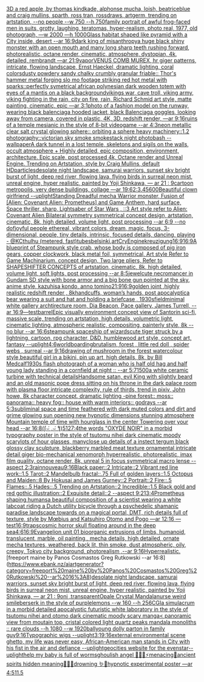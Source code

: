 [3D a red apple ,by thomas kindkade, alphonse mucha, loish, beatriceblue and craig mullins, sparth, ross tran, rossdraws, artgerm, trending on artstation, --no people --w 750 --h 750](https://www.ebank.nz/aiartgenerator?category=3D%20a%20red%20apple%20%2Cby%20thomas%20kindkade%2C%20alphonse%20mucha%2C%20loish%2C%20beatriceblue%20and%20craig%20mullins%2C%20sparth%2C%20ross%20tran%2C%20rossdraws%2C%20artgerm%2C%20trending%20on%20artstation%2C%20--no%20people%20--w%20750%20--h%20750)[family portrait of awful frog-faced men in suits, grotty, laughing, teratomas, hyper-realism, photo real, 1977, old photograph, —w 2000 —h 1000](https://www.ebank.nz/aiartgenerator?category=family%20portrait%20of%20awful%20frog-faced%20men%20in%20suits%2C%20grotty%2C%20laughing%2C%20teratomas%2C%20hyper-realism%2C%20photo%20real%2C%201977%2C%20old%20photograph%2C%20%E2%80%94w%202000%20%E2%80%94h%201000)[Glass habitat shaped like pyramid with a City inside, desert --ar 16:9](https://www.ebank.nz/aiartgenerator?category=Glass%20habitat%20shaped%20like%20pyramid%20with%20a%20City%20inside%2C%20desert%20--ar%2016%3A9)[dark king of misanthropy](https://www.ebank.nz/aiartgenerator?category=dark%20king%20of%20misanthropy)[a huge black shiny monster with an open mouth and many long sharp teeth rushing forward, photorealistic, octane render, cinematic, atmosphere, dystopian, 4k, detailed, rembrandt —ar 21:9](https://www.ebank.nz/aiartgenerator?category=a%20huge%20black%20shiny%20monster%20with%20an%20open%20mouth%20and%20many%20long%20sharp%20teeth%20rushing%20forward%2C%20photorealistic%2C%20octane%20render%2C%20cinematic%2C%20atmosphere%2C%20dystopian%2C%204k%2C%20detailed%2C%20rembrandt%20%E2%80%94ar%2021%3A9)[vapor](https://www.ebank.nz/aiartgenerator?category=vapor)[VENUS COMB MUREX, hr giger patterns,  intricate, flowing landscape, Ernst Haeckel, dramatic lighting, coral colors](https://www.ebank.nz/aiartgenerator?category=VENUS%20COMB%20MUREX%2C%20hr%20giger%20patterns%2C%20%20intricate%2C%20flowing%20landscape%2C%20Ernst%20Haeckel%2C%20dramatic%20lighting%2C%20coral%20colors)[dusty powdery sandy chalky crumbly granular friable::  Thor's hammer metal forging slo mo footage striking red hot metal with sparks::](https://www.ebank.nz/aiartgenerator?category=dusty%20powdery%20sandy%20chalky%20crumbly%20granular%20friable%3A%3A%20%20Thor%27s%20hammer%20metal%20forging%20slo%20mo%20footage%20striking%20red%20hot%20metal%20with%20sparks%3A%3A)[perfectly symetrical african polynesian dark wooden totem with eyes of a mantis on a black background](https://www.ebank.nz/aiartgenerator?category=perfectly%20symetrical%20african%20polynesian%20dark%20wooden%20totem%20with%20eyes%20of%20a%20mantis%20on%20a%20black%20background)[vikings war, cave troll, viking army, viking fighting in the rain, city on fire, rain, Richard Schmid  art style, matte painting, cinematic, epic —ar 3:1](https://www.ebank.nz/aiartgenerator?category=vikings%20war%2C%20cave%20troll%2C%20viking%20army%2C%20viking%20fighting%20in%20the%20rain%2C%20city%20on%20fire%2C%20rain%2C%20Richard%20Schmid%20%20art%20style%2C%20matte%20painting%2C%20cinematic%2C%20epic%20%E2%80%94ar%203%3A1)[photo of a fashion model on the runway, wearing black balenciaga hooded jacket, black Balenciaga goggles, looking away from camera, covered in plastic, 4K, 3D, redshift render, —ar 9:16](https://www.ebank.nz/aiartgenerator?category=photo%20of%20a%20fashion%20model%20on%20the%20runway%2C%20wearing%20black%20balenciaga%20hooded%20jacket%2C%20black%20Balenciaga%20goggles%2C%20looking%20away%20from%20camera%2C%20covered%20in%20plastic%2C%204K%2C%203D%2C%20redshift%20render%2C%20%E2%80%94ar%209%3A16)[ruins of  a temple mesianic in the style of 8-bit videogame --ar 4:3](https://www.ebank.nz/aiartgenerator?category=ruins%20of%20%20a%20temple%20mesianic%20in%20the%20style%20of%208-bit%20videogame%20--ar%204%3A3)[neon metallic clear salt crystal glowing sphere:: orbiting a sphere heavy machinery::1.2 photography::](https://www.ebank.nz/aiartgenerator?category=neon%20metallic%20clear%20salt%20crystal%20glowing%20sphere%3A%3A%20orbiting%20a%20sphere%20heavy%20machinery%3A%3A1.2%20photography%3A%3A)[victorian sky smoke smokestack night photobash --wallpaper](https://www.ebank.nz/aiartgenerator?category=victorian%20sky%20smoke%20smokestack%20night%20photobash%20--wallpaper)[A dark tunnel in a lost temple, skeletons and sigils on the walls, occult atmosphere + Highly detailed, epic composition, environment, architecture. Epic scale, post processed 4k, Octane render and Unreal Engine. Trending on Artstation, style by Craig Mullins, default HD](https://www.ebank.nz/aiartgenerator?category=A%20dark%20tunnel%20in%20a%20lost%20temple%2C%20skeletons%20and%20sigils%20on%20the%20walls%2C%20occult%20atmosphere%20%2B%20Highly%20detailed%2C%20epic%20composition%2C%20environment%2C%20architecture.%20Epic%20scale%2C%20post%20processed%204k%2C%20Octane%20render%20and%20Unreal%20Engine.%20Trending%20on%20Artstation%2C%20style%20by%20Craig%20Mullins%2C%20default%20HD)[particles](https://www.ebank.nz/aiartgenerator?category=particles)[desolate night landscape, samurai warriors, sunset sky bright burst of light, deep red river, flowing lava, flying birds in surreal neon mist, unreal engine, hyper realistic, painted by Yoji Shinkawa, — ar 21 : 9](https://www.ebank.nz/aiartgenerator?category=desolate%20night%20landscape%2C%20samurai%20warriors%2C%20sunset%20sky%20bright%20burst%20of%20light%2C%20deep%20red%20river%2C%20flowing%20lava%2C%20flying%20birds%20in%20surreal%20neon%20mist%2C%20unreal%20engine%2C%20hyper%20realistic%2C%20painted%20by%20Yoji%20Shinkawa%2C%20%E2%80%94%20ar%2021%20%3A%209)[cartoon metropolis, very dense buildings, collage —ar 19:6](https://www.ebank.nz/aiartgenerator?category=cartoon%20metropolis%2C%20very%20dense%20buildings%2C%20collage%20%E2%80%94ar%2019%3A6)[2:3](https://www.ebank.nz/aiartgenerator?category=2%3A3)[.45](https://www.ebank.nz/aiartgenerator?category=.45)[600](https://www.ebank.nz/aiartgenerator?category=600)[Beautiful clown girlfriend --uplight](https://www.ebank.nz/aiartgenerator?category=Beautiful%20clown%20girlfriend%20--uplight)[Standing Dreadful mecha Warrior monster, Fusion of [Alien: Covenant Alien: Prometheus] and Game Anthem, hard surface, Space thriller, sharp, Lightsaber of Star Wars , ::3  Art style refer to Alien: Covenant Alien   Bilateral symmetry       symmetrical   concept design,  artstation, cinematic,  8k, high detailed,  volume light,  post processing    --ar 6:9   --no dof](https://www.ebank.nz/aiartgenerator?category=Standing%20Dreadful%20mecha%20Warrior%20monster%2C%20Fusion%20of%20%5BAlien%3A%20Covenant%20Alien%3A%20Prometheus%5D%20and%20Game%20Anthem%2C%20hard%20surface%2C%20Space%20thriller%2C%20sharp%2C%20Lightsaber%20of%20Star%20Wars%20%2C%20%3A%3A3%20%20Art%20style%20refer%20to%20Alien%3A%20Covenant%20Alien%20%20%20Bilateral%20symmetry%20%20%20%20%20%20%20symmetrical%20%20%20concept%20design%2C%20%20artstation%2C%20cinematic%2C%20%208k%2C%20high%20detailed%2C%20%20volume%20light%2C%20%20post%20processing%20%20%20%20--ar%206%3A9%20%20%20--no%20dof)[joyful people ethereal, vibrant colors, dream, magic, focus, 3-dimensional, people, tiny details, intrinsic, focused details, dancing, playing - @KCthulhu (metered, fast)](https://www.ebank.nz/aiartgenerator?category=joyful%20people%20ethereal%2C%20vibrant%20colors%2C%20dream%2C%20magic%2C%20focus%2C%203-dimensional%2C%20people%2C%20tiny%20details%2C%20intrinsic%2C%20focused%20details%2C%20dancing%2C%20playing%20-%20%40KCthulhu%20%28metered%2C%20fast%29)[tubes](https://www.ebank.nz/aiartgenerator?category=tubes)[belsinki,](https://www.ebank.nz/aiartgenerator?category=belsinki%2C)[art](https://www.ebank.nz/aiartgenerator?category=art)[CryEngine](https://www.ebank.nz/aiartgenerator?category=CryEngine)[kreuzigung](https://www.ebank.nz/aiartgenerator?category=kreuzigung)[16:9](https://www.ebank.nz/aiartgenerator?category=16%3A9)[16:9](https://www.ebank.nz/aiartgenerator?category=16%3A9)[A blueprint of Steampunk style crab, whose body is composed of pig iron gears, copper clockwork, black metal foil, symmetrical, Art style Refer to Game Machinarium.  concept design, Two large pliers, Refer to SHAPESHIFTER CONCEPTS  of artstation, cinematic,  8k, high detailed,  volume light,  soft lights,  post processing    --ar 8:5](https://www.ebank.nz/aiartgenerator?category=A%20blueprint%20of%20Steampunk%20style%20crab%2C%20whose%20body%20is%20composed%20of%20pig%20iron%20gears%2C%20copper%20clockwork%2C%20black%20metal%20foil%2C%20symmetrical%2C%20Art%20style%20Refer%20to%20Game%20Machinarium.%20%20concept%20design%2C%20Two%20large%20pliers%2C%20Refer%20to%20SHAPESHIFTER%20CONCEPTS%20%20of%20artstation%2C%20cinematic%2C%20%208k%2C%20high%20detailed%2C%20%20volume%20light%2C%20%20soft%20lights%2C%20%20post%20processing%20%20%20%20--ar%208%3A5)[jewel](https://www.ebank.nz/aiartgenerator?category=jewel)[cute necromancer in Gundam SD style with bone armor and a big bone gun pointed at the sky, anime style, kazuhisa kondo, anno tomino](https://www.ebank.nz/aiartgenerator?category=cute%20necromancer%20in%20Gundam%20SD%20style%20with%20bone%20armor%20and%20a%20big%20bone%20gun%20pointed%20at%20the%20sky%2C%20anime%20style%2C%20kazuhisa%20kondo%2C%20anno%20tomino)[21:9](https://www.ebank.nz/aiartgenerator?category=21%3A9)[16:9](https://www.ebank.nz/aiartgenerator?category=16%3A9)[golden joint ,highly realistic redshift render , 8k](https://www.ebank.nz/aiartgenerator?category=golden%20joint%20%2Chighly%20realistic%20redshift%20render%20%2C%208k)[handcuffs, woman’s hands, post apocalyptic](https://www.ebank.nz/aiartgenerator?category=handcuffs%2C%20woman%E2%80%99s%20hands%2C%20post%20apocalyptic)[a bear wearing a suit and hat and holding a briefcase , 1930s](https://www.ebank.nz/aiartgenerator?category=a%20bear%20wearing%20a%20suit%20and%20hat%20and%20holding%20a%20briefcase%20%2C%201930s)[field](https://www.ebank.nz/aiartgenerator?category=field)[minimal white gallery archtirecture room, Dia Beacon, Pace gallery, James Turrell, --ar 16:9](https://www.ebank.nz/aiartgenerator?category=minimal%20white%20gallery%20archtirecture%20room%2C%20Dia%20Beacon%2C%20Pace%20gallery%2C%20James%20Turrell%2C%20--ar%2016%3A9)[—test](https://www.ebank.nz/aiartgenerator?category=%E2%80%94test)[barrel](https://www.ebank.nz/aiartgenerator?category=barrel)[Epic visually environment concept view of  Santorin sci-fi, massive scale, trending on artstation, high details, volumetric light, cinematic lighting, atmospheric realistic, compositing, painterly style, 8k --no blur --ar 16:6](https://www.ebank.nz/aiartgenerator?category=Epic%20visually%20environment%20concept%20view%20of%20%20Santorin%20sci-fi%2C%20massive%20scale%2C%20trending%20on%20artstation%2C%20high%20details%2C%20volumetric%20light%2C%20cinematic%20lighting%2C%20atmospheric%20realistic%2C%20compositing%2C%20painterly%20style%2C%208k%20--no%20blur%20--ar%2016%3A6)[steampunk spaceship of wizards](https://www.ebank.nz/aiartgenerator?category=steampunk%20spaceship%20of%20wizards)[cute tiger struck by a lightning, cartoon, rpg character, D&D, humblewood art style, concept art, fantasy --uplight](https://www.ebank.nz/aiartgenerator?category=cute%20tiger%20struck%20by%20a%20lightning%2C%20cartoon%2C%20rpg%20character%2C%20D%26D%2C%20humblewood%20art%20style%2C%20concept%20art%2C%20fantasy%20--uplight)[4:6](https://www.ebank.nz/aiartgenerator?category=4%3A6)[world](https://www.ebank.nz/aiartgenerator?category=world)[boarding](https://www.ebank.nz/aiartgenerator?category=boarding)[brutalism, forest , little red doll , spider webs , surreal --ar 9:16](https://www.ebank.nz/aiartgenerator?category=brutalism%2C%20forest%20%2C%20little%20red%20doll%20%2C%20spider%20webs%20%2C%20surreal%20--ar%209%3A16)[drawing of mushroom in the forest watercolour style,](https://www.ebank.nz/aiartgenerator?category=drawing%20of%20mushroom%20in%20the%20forest%20watercolour%20style%2C)[beautiful  girl in a bikini, pin up art, high details, 8k, by Bill Medcalf](https://www.ebank.nz/aiartgenerator?category=beautiful%20%20girl%20in%20a%20bikini%2C%20pin%20up%20art%2C%20high%20details%2C%208k%2C%20by%20Bill%20Medcalf)[1930s flash photograph of a woman who is half old hag and half young lady standing in a cornfield at night :: --ar 5:7](https://www.ebank.nz/aiartgenerator?category=1930s%20flash%20photograph%20of%20a%20woman%20who%20is%20half%20old%20hag%20and%20half%20young%20lady%20standing%20in%20a%20cornfield%20at%20night%20%3A%3A%20--ar%205%3A7)[1500](https://www.ebank.nz/aiartgenerator?category=1500)[a white ceramic turbine with technical details](https://www.ebank.nz/aiartgenerator?category=a%20white%20ceramic%20turbine%20with%20technical%20details)[Handsome satan, evil King with slightly beard and an old masonic  pope dress sitting on his throne in the dark palace room with plasma floor,intricate complexity, rule of thirds, trend in pixiv, John howe, 8k character concept, dramatic lighting -](https://www.ebank.nz/aiartgenerator?category=Handsome%20satan%2C%20evil%20King%20with%20slightly%20beard%20and%20an%20old%20masonic%20%20pope%20dress%20sitting%20on%20his%20throne%20in%20the%20dark%20palace%20room%20with%20plasma%20floor%2Cintricate%20complexity%2C%20rule%20of%20thirds%2C%20trend%20in%20pixiv%2C%20John%20howe%2C%208k%20character%20concept%2C%20dramatic%20lighting%20-)[pine forest:: moss:: panorama:: heavy fog:: house with warm interiors:: godrays --ar 5:3](https://www.ebank.nz/aiartgenerator?category=pine%20forest%3A%3A%20moss%3A%3A%20panorama%3A%3A%20heavy%20fog%3A%3A%20house%20with%20warm%20interiors%3A%3A%20godrays%20--ar%205%3A3)[subliminal space and time feathered with dark muted colors and dirt and grime glowing sun opening new hypnotic dimensions stunning atmosphere Mountain temple of time with hourglass in the center Towering over your head --ar 16:8](https://www.ebank.nz/aiartgenerator?category=subliminal%20space%20and%20time%20feathered%20with%20dark%20muted%20colors%20and%20dirt%20and%20grime%20glowing%20sun%20opening%20new%20hypnotic%20dimensions%20stunning%20atmosphere%20Mountain%20temple%20of%20time%20with%20hourglass%20in%20the%20center%20Towering%20over%20your%20head%20--ar%2016%3A8)[(ʃ⌣́ ,⌣́ ƪ)](https://www.ebank.nz/aiartgenerator?category=%28%CA%83%E2%8C%A3%CC%81%20%2C%E2%8C%A3%CC%81%20%C6%AA%29)[512](https://www.ebank.nz/aiartgenerator?category=512)[7:4](https://www.ebank.nz/aiartgenerator?category=7%3A4)[the words "OXYDE NOIR" in a morbid typography poster in the style of tsutomu nihei dark cinematic moody scary](https://www.ebank.nz/aiartgenerator?category=the%20words%20%22OXYDE%20NOIR%22%20in%20a%20morbid%20typography%20poster%20in%20the%20style%20of%20tsutomu%20nihei%20dark%20cinematic%20moody%20scary)[lots of hour glasses, many](https://www.ebank.nz/aiartgenerator?category=lots%20of%20hour%20glasses%2C%20many)[close up details of a instect tergum black glossy clay sculpture, blackberry marbled meat texture ornamental intricate detail giger bio-mechanical xenomorph hyperrealistic, photorealistic, imax film quality, octane render, 8k, unreal 5 in focus symmetrical macro lense --aspect 2:3](https://www.ebank.nz/aiartgenerator?category=close%20up%20details%20of%20a%20instect%20tergum%20black%20glossy%20clay%20sculpture%2C%20blackberry%20marbled%20meat%20texture%20ornamental%20intricate%20detail%20giger%20bio-mechanical%20xenomorph%20hyperrealistic%2C%20photorealistic%2C%20imax%20film%20quality%2C%20octane%20render%2C%208k%2C%20unreal%205%20in%20focus%20symmetrical%20macro%20lense%20--aspect%202%3A3)[rain](https://www.ebank.nz/aiartgenerator?category=rain)[nouveau](https://www.ebank.nz/aiartgenerator?category=nouveau)[9:16](https://www.ebank.nz/aiartgenerator?category=9%3A16)[Black paper::2 Intricate::2 Vibrant red line work::1.5 Tarot::2 Mandelbulb fractal::.75 Full of golden layers::1.5 Octopus and Maiden::8 By Hokusai and James Gurney::2 Portrait::2 Fire::.5 Flames::.5 Hades::.5 Trending on Artstation::2 Incredible::1.5 Black gold and red gothic illustration::2 Exquisite detail::2 --aspect 9:21](https://www.ebank.nz/aiartgenerator?category=Black%20paper%3A%3A2%20Intricate%3A%3A2%20Vibrant%20red%20line%20work%3A%3A1.5%20Tarot%3A%3A2%20Mandelbulb%20fractal%3A%3A.75%20Full%20of%20golden%20layers%3A%3A1.5%20Octopus%20and%20Maiden%3A%3A8%20By%20Hokusai%20and%20James%20Gurney%3A%3A2%20Portrait%3A%3A2%20Fire%3A%3A.5%20Flames%3A%3A.5%20Hades%3A%3A.5%20Trending%20on%20Artstation%3A%3A2%20Incredible%3A%3A1.5%20Black%20gold%20and%20red%20gothic%20illustration%3A%3A2%20Exquisite%20detail%3A%3A2%20--aspect%209%3A21)[3:4](https://www.ebank.nz/aiartgenerator?category=3%3A4)[Prometheus shaping humans](https://www.ebank.nz/aiartgenerator?category=Prometheus%20shaping%20humans)[a beautiful composition of a scientist wearing a white labcoat riding a Dutch utility bicycle through a psychedelic shamanic paradise landscape towards on a magical portal, DMT,  rich details full of texture, style by Mœbius and Katsuhiro Otomo and Pogo —ar 12:16 —test](https://www.ebank.nz/aiartgenerator?category=a%20beautiful%20composition%20of%20a%20scientist%20wearing%20a%20white%20labcoat%20riding%20a%20Dutch%20utility%20bicycle%20through%20a%20psychedelic%20shamanic%20paradise%20landscape%20towards%20on%20a%20magical%20portal%2C%20DMT%2C%20%20rich%20details%20full%20of%20texture%2C%20style%20by%20M%C5%93bius%20and%20Katsuhiro%20Otomo%20and%20Pogo%20%E2%80%94ar%2012%3A16%20%E2%80%94test)[16:9](https://www.ebank.nz/aiartgenerator?category=16%3A9)[traps](https://www.ebank.nz/aiartgenerator?category=traps)[cosmic horror skull floating around in the deep sea](https://www.ebank.nz/aiartgenerator?category=cosmic%20horror%20skull%20floating%20around%20in%20the%20deep%20sea)[4:6](https://www.ebank.nz/aiartgenerator?category=4%3A6)[16:9](https://www.ebank.nz/aiartgenerator?category=16%3A9)[Evangelion unit 01  bioorganic extrusions of limbs, humanoid, translucent, marble, oil painting,, mecha details, high detailed, ornate mecha textures, weathered,  back lit, thin smoke, dust atmospheric, oily, creepy, Tokyo city background,  photorealism ,--ar 9:16](https://www.ebank.nz/aiartgenerator?category=Evangelion%20unit%2001%20%20bioorganic%20extrusions%20of%20limbs%2C%20humanoid%2C%20translucent%2C%20marble%2C%20oil%20painting%2C%2C%20mecha%20details%2C%20high%20detailed%2C%20ornate%20mecha%20textures%2C%20weathered%2C%20%20back%20lit%2C%20thin%20smoke%2C%20dust%20atmospheric%2C%20oily%2C%20creepy%2C%20Tokyo%20city%20background%2C%20%20photorealism%20%2C--ar%209%3A16)[Hyperrealistic.](https://www.ebank.nz/aiartgenerator?category=Hyperrealistic.)[freeport maine by Panos Cosmastos Greg Rutkowski --ar 16:8](https://www.ebank.nz/aiartgenerator?category=freeport%20maine%20by%20Panos%20Cosmastos%20Greg%20Rutkowski%20--ar%2016%3A8)[desolate night landscape, samurai warriors, sunset sky bright burst of light, deep red river, flowing lava, flying birds in surreal neon mist, unreal engine, hyper realistic, painted by Yoji Shinkawa, — ar 21 : 9](https://www.ebank.nz/aiartgenerator?category=desolate%20night%20landscape%2C%20samurai%20warriors%2C%20sunset%20sky%20bright%20burst%20of%20light%2C%20deep%20red%20river%2C%20flowing%20lava%2C%20flying%20birds%20in%20surreal%20neon%20mist%2C%20unreal%20engine%2C%20hyper%20realistic%2C%20painted%20by%20Yoji%20Shinkawa%2C%20%E2%80%94%20ar%2021%20%3A%209)[oni ,transparent](https://www.ebank.nz/aiartgenerator?category=oni%20%2Ctransparent)[Opale Crystal Mandala](https://www.ebank.nz/aiartgenerator?category=Opale%20Crystal%20Mandala)[nurse weird smile](https://www.ebank.nz/aiartgenerator?category=nurse%20weird%20smile)[berserk in the style of purplelemons --w 160 --h 256](https://www.ebank.nz/aiartgenerator?category=berserk%20in%20the%20style%20of%20purplelemons%20--w%20160%20--h%20256)[CGI](https://www.ebank.nz/aiartgenerator?category=CGI)[a simulacrum in a morbid detailed apocalyptic futuristic white laboratory in the style of tsutomu nihei and otomo dark cinematic moody scary manga](https://www.ebank.nz/aiartgenerator?category=a%20simulacrum%20in%20a%20morbid%20detailed%20apocalyptic%20futuristic%20white%20laboratory%20in%20the%20style%20of%20tsutomu%20nihei%20and%20otomo%20dark%20cinematic%20moody%20scary%20manga)[< panoramic view from moutain top, cristal colored light quartz peaks mandala monoliths :: rare clouds --h 1080 --w 1920](https://www.ebank.nz/aiartgenerator?category=%3C%20panoramic%20view%20from%20moutain%20top%2C%20cristal%20colored%20light%20quartz%20peaks%20mandala%20monoliths%20%3A%3A%20rare%20clouds%20--h%201080%20--w%201920)[ball](https://www.ebank.nz/aiartgenerator?category=ball)[young dolly parton in family guy](https://www.ebank.nz/aiartgenerator?category=young%20dolly%20parton%20in%20family%20guy)[9:16](https://www.ebank.nz/aiartgenerator?category=9%3A16)[Typographic wigs --uplight](https://www.ebank.nz/aiartgenerator?category=Typographic%20wigs%20--uplight)[3:1](https://www.ebank.nz/aiartgenerator?category=3%3A1)[9:16](https://www.ebank.nz/aiartgenerator?category=9%3A16)[external environmental scene ghetto, my life was never easy, African-American man stands in City with his fist in the air and defiance --uplight](https://www.ebank.nz/aiartgenerator?category=external%20environmental%20scene%20ghetto%2C%20my%20life%20was%20never%20easy%2C%20African-American%20man%20stands%20in%20City%20with%20his%20fist%20in%20the%20air%20and%20defiance%20--uplight)[geocities website for the evenstar](https://www.ebank.nz/aiartgenerator?category=geocities%20website%20for%20the%20evenstar)[--uplight](https://www.ebank.nz/aiartgenerator?category=--uplight)[help my baby is full of worms](https://www.ebank.nz/aiartgenerator?category=help%20my%20baby%20is%20full%20of%20worms)[ghoulish angel 🧊🍼✨⚡️menacing🌙ancient spirits hidden meaning🐚🍄🦚drowning 🪱🐍hypnotic experimental poster —ar 4:5](https://www.ebank.nz/aiartgenerator?category=ghoulish%20angel%20%F0%9F%A7%8A%F0%9F%8D%BC%E2%9C%A8%E2%9A%A1%EF%B8%8Fmenacing%F0%9F%8C%99ancient%20spirits%20hidden%20meaning%F0%9F%90%9A%F0%9F%8D%84%F0%9F%A6%9Adrowning%20%F0%9F%AA%B1%F0%9F%90%8Dhypnotic%20experimental%20poster%20%E2%80%94ar%204%3A5)[1](https://www.ebank.nz/aiartgenerator?category=1)[1.5](https://www.ebank.nz/aiartgenerator?category=1.5)
